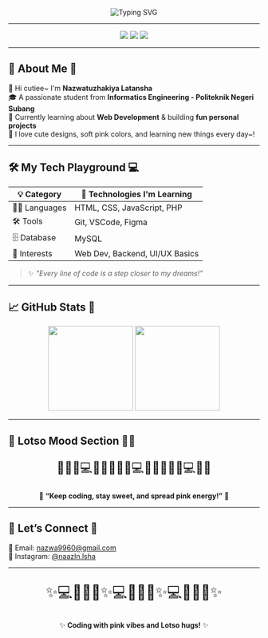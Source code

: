 <!-- 🌸✨ Animated Intro -->
<p align="center">
  <img src="https://readme-typing-svg.herokuapp.com?font=Pacifico&size=35&color=FF69B4&center=true&vCenter=true&width=600&lines=Hii+Sweetie+🍓+I'm+Nazwatuzhakiya+Latansha+🌸;✨+Student+of+Informatics+Engineering+💻;📍+Politeknik+Negeri+Subang+🎓;🌷+Web+Dev+Learner+and+Project+Maker+🌈" alt="Typing SVG" />
</p>

---

<!-- 🎀 Badges -->
<p align="center">
  <img src="https://img.shields.io/badge/🎀_Informatics_Student-FFB6C1?style=for-the-badge&logo=bookstack&logoColor=white" />
  <img src="https://img.shields.io/badge/🌸_Web_Dev_Learner-FF69B4?style=for-the-badge&logo=html5&logoColor=white" />
  <img src="https://img.shields.io/badge/💻_Code_with_Love-FFC0CB?style=for-the-badge&logo=git&logoColor=white" />
</p>

---

## 🌷 About Me 🍓

💖 Hi cutiee~ I'm **Nazwatuzhakiya Latansha**  
🎓 A passionate student from **Informatics Engineering - Politeknik Negeri Subang**  
🌱 Currently learning about **Web Development** & building **fun personal projects**  
🐻 I love cute designs, soft pink colors, and learning new things every day~!

---

## 🛠️ My Tech Playground 💻

| 💡 Category | 🌸 Technologies I'm Learning |
|------------|------------------------------|
| 🧑‍💻 Languages | HTML, CSS, JavaScript, PHP |
| 🛠️ Tools | Git, VSCode, Figma |
| 🗄️ Database | MySQL |
| 🎨 Interests | Web Dev, Backend, UI/UX Basics |

> ✨ *"Every line of code is a step closer to my dreams!"*

---

## 📈 GitHub Stats 💖

<p align="center">
  <img src="https://github-readme-stats.vercel.app/api?username=nazwatuzhakiya&show_icons=true&title_color=ff69b4&icon_color=ff69b4&text_color=f8c8dc&bg_color=141321&hide_border=true" height="170" />
  <img src="https://github-readme-stats.vercel.app/api/top-langs/?username=nazwatuzhakiya&layout=compact&title_color=ff69b4&text_color=f8c8dc&bg_color=141321&hide_border=true" height="170" />
</p>

---

## 🍓 Lotso Mood Section 🐻🌸

<p align="center" style="font-size: 1.5rem;">
  🍓🐻✨💻🌸💡🍓🐻✨💻🌸💡🍓🐻✨💻🌸💡  
</p>

<p align="center">
  🍓 <b>“Keep coding, stay sweet, and spread pink energy!”</b> 🐻
</p>

---

## 🐰 Let’s Connect 🌷

📧 Email: [nazwa9960@gmail.com](mailto:nazwa9960@gmail.com)  
🎀 Instagram: [@naazln.lsha](https://instagram.com/nsszln.lsha)

---

<p align="center" style="font-size: 1.8rem;">
  ✨💻🌸🐻🍓✨💻🌸🐻🍓✨💻🌸🐻🍓✨
</p>

<p align="center">
  ✨ <b>Coding with pink vibes and Lotso hugs!</b> ✨
</p>

